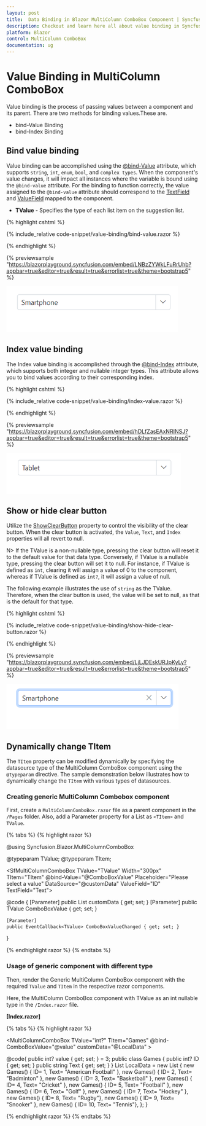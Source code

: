 ```yaml
---
layout: post
title:  Data Binding in Blazor MultiColumn ComboBox Component | Syncfusion
description: Checkout and learn here all about value binding in Syncfusion Blazor MultiColumn ComboBox component and more.
platform: Blazor
control: MultiColumn ComboBox
documentation: ug
---
```


# Value Binding in MultiColumn ComboBox

Value binding is the process of passing values between a component and its parent. There are two methods for binding values.These are.

* bind-Value Binding 
* bind-Index Binding

## Bind value binding

Value binding can be accomplished using the [@bind-Value](https://help.syncfusion.com/cr/blazor/Syncfusion.Blazor.MultiColumnComboBox.SfMultiColumnComboBox-2.html#Syncfusion_Blazor_MultiColumnComboBox_SfMultiColumnComboBox_2_Value) attribute, which supports `string`, `int`, `enum`, `bool`, and `complex types`. When the component's value changes, it will impact all instances where the variable is bound using the `@bind-value` attribute. For the binding to function correctly, the value assigned to the `@bind-value` attribute should correspond to the [TextField](https://help.syncfusion.com/cr/blazor/Syncfusion.Blazor.MultiColumnComboBox.SfMultiColumnComboBox-2.html#Syncfusion_Blazor_MultiColumnComboBox_SfMultiColumnComboBox_2_TextField) and [ValueField](https://help.syncfusion.com/cr/blazor/Syncfusion.Blazor.MultiColumnComboBox.SfMultiColumnComboBox-2.html#Syncfusion_Blazor_MultiColumnComboBox_SfMultiColumnComboBox_2_ValueField) mapped to the component.

* **TValue** - Specifies the type of each list item on the suggestion list.

{% highlight cshtml %}

{% include_relative code-snippet/value-binding/bind-value.razor %}

{% endhighlight %}

{% previewsample "https://blazorplayground.syncfusion.com/embed/LNBzZYWkLFuRrUhb?appbar=true&editor=true&result=true&errorlist=true&theme=bootstrap5" %}

![Blazor MultiColumn ComboBox with Bind Value](./images/value-binding/blazor-combobox-bind-value.png)

## Index value binding

The Index value binding is accomplished through the [@bind-Index]() attribute, which supports both integer and nullable integer types. This attribute allows you to bind values according to their corresponding index.

{% highlight cshtml %}

{% include_relative code-snippet/value-binding/index-value.razor %}

{% endhighlight %}

{% previewsample "https://blazorplayground.syncfusion.com/embed/hDLfZasEAxNRINSJ?appbar=true&editor=true&result=true&errorlist=true&theme=bootstrap5" %}

![Blazor MultiColumn ComboBox with Index Value](./images/value-binding/blazor_combobox_index-value.png)

<!-- ## Object binding

Bind the Object data to the [@bind-Value](https://help.syncfusion.com/cr/blazor/Syncfusion.Blazor.MultiColumnComboBox.SfMultiColumnComboBox-2.html#Syncfusion_Blazor_MultiColumnComboBox_SfMultiColumnComboBox_2_Value) attribute of the MultiColumn ComboBox component, allowing you to associate the class name with `TValue`.

In the example provided, the `Name` column is linked to the [ValueField](https://help.syncfusion.com/cr/blazor/Syncfusion.Blazor.MultiColumnComboBox.SfMultiColumnComboBox-2.html#Syncfusion_Blazor_MultiColumnComboBox_SfMultiColumnComboBox_2_ValueField) property.

{% highlight cshtml %}

{% include_relative code-snippet/value-binding/object-binding.razor %}

{% endhighlight %} -->

## Show or hide clear button

Utilize the [ShowClearButton](https://help.syncfusion.com/cr/blazor/Syncfusion.Blazor.MultiColumnComboBox.SfMultiColumnComboBox-2.html#Syncfusion_Blazor_MultiColumnComboBox_SfMultiColumnComboBox_2_ShowClearButton) property to control the visibility of the clear button. When the clear button is activated, the `Value`, `Text`, and `Index` properties will all revert to null.

N> If the TValue is a non-nullable type, pressing the clear button will reset it to the default value for that data type. Conversely, if TValue is a nullable type, pressing the clear button will set it to null. For instance, if TValue is defined as `int`, clearing it will assign a value of 0 to the component, whereas if TValue is defined as `int?`, it will assign a value of null.

The following example illustrates the use of `string` as the TValue. Therefore, when the clear button is used, the value will be set to null, as that is the default for that type.

{% highlight cshtml %}

{% include_relative code-snippet/value-binding/show-hide-clear-button.razor %}

{% endhighlight %}

{% previewsample "https://blazorplayground.syncfusion.com/embed/LjLJDEskURJpKyLy?appbar=true&editor=true&result=true&errorlist=true&theme=bootstrap5" %}

![Blazor ComboBox with clear button](./images/value-binding/blazor_combobox_show-hide-clear-button.png)

## Dynamically change TItem

The `TItem` property can be modified dynamically by specifying the datasource type of the MultiColumn ComboBox component using the `@typeparam` directive. The sample demonstration below illustrates how to dynamically change the `TItem` with various types of datasources.

### Creating generic MultiColumn Combobox component

First, create a `MultiColumnComboBox.razor` file as a parent component in the `/Pages` folder. Also, add a Parameter property for a List as `<TItem>` and `TValue`.

{% tabs %}
{% highlight razor %}

@using Syncfusion.Blazor.MultiColumnComboBox

@typeparam TValue;
@typeparam TItem;

<SfMultiColumnComboBox TValue="TValue" Width="300px" TItem="TItem" @bind-Value="@ComboBoxValue" Placeholder="Please select a value" DataSource="@customData" ValueField="ID" TextField="Text">
</SfMultiColumnComboBox>

@code {
    [Parameter]
    public List<TItem> customData { get; set; }
    [Parameter]
    public TValue ComboBoxValue { get; set; }
    
    [Parameter]
    public EventCallback<TValue> ComboBoxValueChanged { get; set; }
}

{% endhighlight razor %}
{% endtabs %}

### Usage of generic component with different type

Then, render the Generic MultiColumn ComboBox component with the required `TValue` and `TItem` in the respective razor components. 

Here, the MultiColumn ComboBox component with TValue as an int nullable type in the `/Index.razor` file.

**[Index.razor]**

{% tabs %}
{% highlight razor %}


<MultiColumnComboBox TValue="int?" TItem="Games" @bind-ComboBoxValue="@value" customData="@LocalData" >
</MultiColumnComboBox>


@code{
    public int? value { get; set; } = 3;
    public class Games
    {
        public int? ID { get; set; }
        public string Text { get; set; }
    }
    List<Games> LocalData = new List<Games> {
        new Games() { ID= 1, Text= "American Football" },
        new Games() { ID= 2, Text= "Badminton" },
        new Games() { ID= 3, Text= "Basketball" },
        new Games() { ID= 4, Text= "Cricket" },
        new Games() { ID= 5, Text= "Football" },
        new Games() { ID= 6, Text= "Golf" },
        new Games() { ID= 7, Text= "Hockey" },
        new Games() { ID= 8, Text= "Rugby"},
        new Games() { ID= 9, Text= "Snooker" },
        new Games() { ID= 10, Text= "Tennis"},
    };
}

{% endhighlight razor %}
{% endtabs %}

